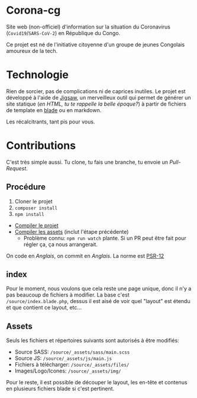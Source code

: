 ﻿# Corona-cg
Site web (non-officiel) d'information sur la situation du Coronavirus (`Covid19`/`SARS-CoV-2`) en République du Congo.

Ce projet est né de l'initiative citoyenne d'un groupe de jeunes Congolais amoureux de la tech.


# Technologie
Rien de sorcier, pas de complications ni de caprices inutiles. Le projet est développé à l'aide de [Jigsaw](https://jigsaw.tighten.co), un merveilleux outil qui permet de générer un site statique (*en HTML, tu te rappelle la belle époque?*) à partir de fichiers de template en [blade](https://laravel.com/docs/5.6/blade) ou en markdown.

Les récalcitrants, tant pis pour vous.


# Contributions
C'est très simple aussi. Tu clone, tu fais une branche, tu envoie un *Pull-Request*.

## Procédure

 1. Cloner le projet
 2. `composer install`
 3. `npm install`

 - [Compiler le projet](https://jigsaw.tighten.co/docs/building-and-previewing/)
 - [Compiler les assets](https://jigsaw.tighten.co/docs/compiling-assets) (inclut l'étape précédente)
     - Problème connu: `npm run watch` plante. Si un PR peut être fait pour régler ça, ça nous arrangerait.

On code en *Anglais*, on commit en *Anglais*. La norme est [PSR-12](https://www.php-fig.org/psr/psr-12/)

## index
Pour le moment, nous voulons que cela reste une page unique, donc il n'y a pas beaucoup de fichiers à modifier. La base c'est `/source/index.blade.php`, dessus il est aisé de voir quel "layout" est étendu et que contient ce layout, etc...

## Assets
Seuls les fichiers et répertoires suivants sont autorisés à être modifiés:

 - Source SASS: `/source/_assets/sass/main.scss`
 - Source JS: `/source/_assets/js/main.js`
 - Fichiers à télécharger: `/source/_assets/files/`
 - Images/Logo/Icones: `/source/_assets/img/`

Pour le reste, il est possible de découper le layout, les en-tête et contenus en plusieurs fichiers blade si c'est pertinent.
